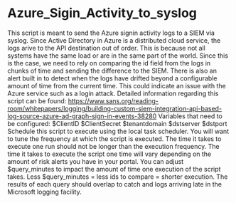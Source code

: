 # Azure_Sigin_Activity_to_syslog
This script is meant to send the Azure signin activity logs to a SIEM via syslog.  Since Active Directory in Azure is a distributed cloud service, the logs arive to the API destination out of order.  This is because not all systems have the same load or are in the same part of the world.  Since this is the case, we need to rely on comparing the id field from the logs in chunks of time and sending the difference to the SIEM.  There is also an alert built in to detect when the logs have drifted beyond a configurable amount of time from the current time.  This could indicate an issue with the Azure service such as a login attack.  Detailed information regarding this script can be found:  https://www.sans.org/reading-room/whitepapers/logging/building-custom-siem-integration-api-based-log-source-azure-ad-graph-sign-in-events-38280  Variables that need to be configured: $ClientID $ClientSecret $tenantdomain $dstserver $dstport  Schedule this script to execute using the local task scheduler.  You will want to tune the frequency at which the script is executed.  The time it takes to execute one run should not be longer than the execution frequency.  The time it takes to execute the script one time will vary depending on the amount of risk alerts you have in your portal.  You can adjust $query_minutes to impact the amount of time one execution of the script takes.  Less $query_minutes = less ids to compare = shorter execution.  The results of each query should overlap to catch and logs arriving late in the Microsoft logging facility.
